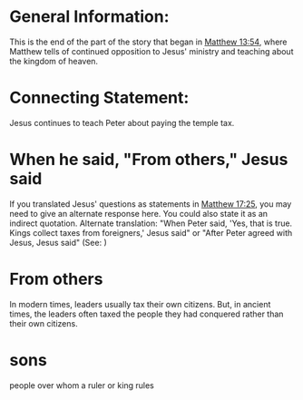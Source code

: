 
# General Information:
This is the end of the part of the story that began in [Matthew 13:54](../13/54.md), where Matthew tells of continued opposition to Jesus' ministry and teaching about the kingdom of heaven.

# Connecting Statement:
Jesus continues to teach Peter about paying the temple tax.

# When he said, "From others," Jesus said
If you translated Jesus' questions as statements in [Matthew 17:25](../17/25.md), you may need to give an alternate response here. You could also state it as an indirect quotation. Alternate translation: "When Peter said, 'Yes, that is true. Kings collect taxes from foreigners,' Jesus said" or "After Peter agreed with Jesus, Jesus said" (See: )

# From others
In modern times, leaders usually tax their own citizens. But, in ancient times, the leaders often taxed the people they had conquered rather than their own citizens.

# sons
people over whom a ruler or king rules